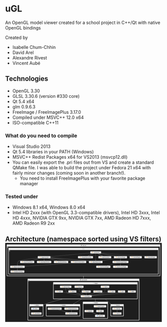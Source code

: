 # uGL
An OpenGL model viewer created for a school project in C++/Qt with native OpenGL bindings

Created by
 - Isabelle Chum-Chhin
 - David Arel
 - Alexandre Rivest
 - Vincent Aubé

## Technologies
  - OpenGL 3.30
  - GLSL 3.30.6 (version #330 core)
  - Qt 5.4 x64
  - glm 0.9.6.3
  - FreeImage / FreeImagePlus 3.17.0
  - Compiled under MSVC++ 12.0 x64
  - ISO-compatible C++11

### What do you need to compile
  - Visual Studio 2013
  - Qt 5.4 libraries in your PATH (Windows)
  - MSVC++ Redist Packages x64 for VS2013 (msvcp12.dll)
  - You can easily export the .pri files out from VS and create a standard QMake file. I was able to build the project under Fedora 21 x64 with fairly minor changes (coming soon in another branch!).
    - You need to install FreeImagePlus with your favorite package manager
  
### Tested under
  - Windows 8.1 x64, Windows 8.0 x64
  - Intel HD 2xxx (with OpenGL 3.3-compatible drivers), Intel HD 3xxx, Intel HD 4xxx, NVIDIA GTX 9xx, NVIDIA GTX 7xx, AMD Radeon HD 7xxx, AMD Radeon R9 2xx

## Architecture (namespace sorted using VS filters) ![architecture](https://raw.githubusercontent.com/Vaub/uGL/master/FinalArchitecture.png)

